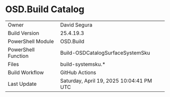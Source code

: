 ﻿# OSD.Build Catalog

| | |
|-|-|
| Owner | David Segura |
| Build Version | 25.4.19.3 |
| PowerShell Module | OSD.Build |
| PowerShell Function | Build-OSDCatalogSurfaceSystemSku |
| Files | build-systemsku.* |
| Build Workflow | GitHub Actions |
| Last Update | Saturday, April 19, 2025 10:04:41 PM UTC |
